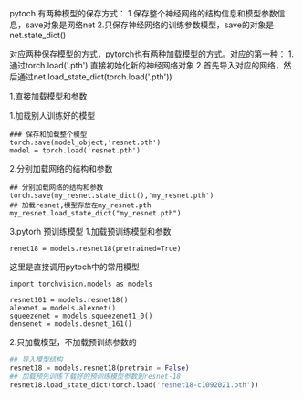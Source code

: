 pytoch 有两种模型的保存方式：
1.保存整个神经网络的结构信息和模型参数信息，save对象是网络net
2.只保存神经网络的训练参数模型，save的对象是net.state_dict()

对应两种保存模型的方式，pytorch也有两种加载模型的方式。对应的第一种：
1.通过torch.load('.pth') 直接初始化新的神经网络对象
2.首先导入对应的网络，然后通过net.load_state_dict(torch.load('.pth'))

1.直接加载模型和参数

1.加载别人训练好的模型

```
### 保存和加载整个模型
torch.save(model_object,'resnet.pth')
model = torch.load('resnet.pth')
```

2.分别加载网络的结构和参数

```
## 分别加载网络的结构和参数
torch.save(my_resnet.state_dict(),'my_resnet.pth')
## 加载resnet,模型存放在my_resnet.pth
my_resnet.load_state_dict("my_resnet.pth")
```
3.pytorh 预训练模型
1.加载预训练模型和参数
```
renet18 = models.resnet18(pretrained=True)
```

这里是直接调用pytoch中的常用模型
```
import torchvision.models as models

resnet101 = models.resnet18()
alexnet = models.alexnet()
squeezenet = models.squeezenet1_0()
densenet = models.desnet_161()

```

2.只加载模型，不加载预训练参数的
```python
## 导入模型结构
resnet18 = models.resnet18(pretrain = False)
## 加载预先训练下载好的预训练模型参数到resnet-18
resnet18.load_state_dict(torch.load('resnet18-c1092021.pth'))
```